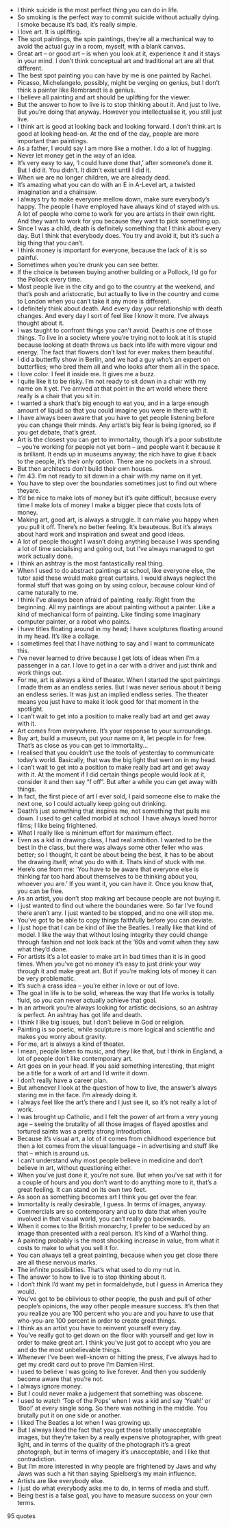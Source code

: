  - I think suicide is the most perfect thing you can do in life.
 - So smoking is the perfect way to commit suicide without actually dying. I smoke because it’s bad, it’s really simple.
 - I love art. It is uplifting.
 - The spot paintings, the spin paintings, they’re all a mechanical way to avoid the actual guy in a room, myself, with a blank canvas.
 - Great art – or good art – is when you look at it, experience it and it stays in your mind. I don’t think conceptual art and traditional art are all that different.
 - The best spot painting you can have by me is one painted by Rachel.
 - Picasso, Michelangelo, possibly, might be verging on genius, but I don’t think a painter like Rembrandt is a genius.
 - I believe all painting and art should be uplifting for the viewer.
 - But the answer to how to live is to stop thinking about it. And just to live. But you’re doing that anyway. However you intellectualise it, you still just live.
 - I think art is good at looking back and looking forward. I don’t think art is good at looking head-on. At the end of the day, people are more important than paintings.
 - As a father, I would say I am more like a mother. I do a lot of hugging.
 - Never let money get in the way of an idea.
 - It’s very easy to say, ‘I could have done that,’ after someone’s done it. But I did it. You didn’t. It didn’t exist until I did it.
 - When we are no longer children, we are already dead.
 - It’s amazing what you can do with an E in A-Level art, a twisted imagination and a chainsaw.
 - I always try to make everyone mellow down, make sure everybody’s happy. The people I have employed have always kind of stayed with us. A lot of people who come to work for you are artists in their own right. And they want to work for you because they want to pick something up.
 - Since I was a child, death is definitely something that I think about every day. But I think that everybody does. You try and avoid it, but it’s such a big thing that you can’t.
 - I think money is important for everyone, because the lack of it is so painful.
 - Sometimes when you’re drunk you can see better.
 - If the choice is between buying another building or a Pollock, I’d go for the Pollock every time.
 - Most people live in the city and go to the country at the weekend, and that’s posh and aristocratic, but actually to live in the country and come to London when you can’t take it any more is different.
 - I definitely think about death. And every day your relationship with death changes. And every day I sort of feel like I know it more. I’ve always thought about it.
 - I was taught to confront things you can’t avoid. Death is one of those things. To live in a society where you’re trying not to look at it is stupid because looking at death throws us back into life with more vigour and energy. The fact that flowers don’t last for ever makes them beautiful.
 - I did a butterfly show in Berlin, and we had a guy who’s an expert on butterflies; who bred them all and who looks after them all in the space.
 - I love color. I feel it inside me. It gives me a buzz.
 - I quite like it to be risky. I’m not ready to sit down in a chair with my name on it yet. I’ve arrived at that point in the art world where there really is a chair that you sit in.
 - I wanted a shark that’s big enough to eat you, and in a large enough amount of liquid so that you could imagine you were in there with it.
 - I have always been aware that you have to get people listening before you can change their minds. Any artist’s big fear is being ignored, so if you get debate, that’s great.
 - Art is the closest you can get to immortality, though it’s a poor substitute – you’re working for people not yet born – and people want it because it is brilliant. It ends up in museums anyway; the rich have to give it back to the people, it’s their only option. There are no pockets in a shroud.
 - But then architects don’t build their own houses.
 - I’m 43. I’m not ready to sit down in a chair with my name on it yet.
 - You have to step over the boundaries sometimes just to find out where theyare.
 - It’d be nice to make lots of money but it’s quite difficult, because every time I make lots of money I make a bigger piece that costs lots of money.
 - Making art, good art, is always a struggle. It can make you happy when you pull it off. There’s no better feeling. It’s beauteous. But it’s always about hard work and inspiration and sweat and good ideas.
 - A lot of people thought I wasn’t doing anything because I was spending a lot of time socialising and going out, but I’ve always managed to get work actually done.
 - I think an ashtray is the most fantastically real thing.
 - When I used to do abstract paintings at school, like everyone else, the tutor said these would make great curtains. I would always neglect the formal stuff that was going on by using colour, because colour kind of came naturally to me.
 - I think I’ve always been afraid of painting, really. Right from the beginning. All my paintings are about painting without a painter. Like a kind of mechanical form of painting. Like finding some imaginary computer painter, or a robot who paints.
 - I have titles floating around in my head; I have sculptures floating around in my head. It’s like a collage.
 - I sometimes feel that I have nothing to say and I want to communicate this.
 - I’ve never learned to drive because I get lots of ideas when I’m a passenger in a car. I love to get in a car with a driver and just think and work things out.
 - For me, art is always a kind of theater. When I started the spot paintings I made them as an endless series. But I was never serious about it being an endless series. It was just an implied endless series. The theater means you just have to make it look good for that moment in the spotlight.
 - I can’t wait to get into a position to make really bad art and get away with it.
 - Art comes from everywhere. It’s your response to your surroundings.
 - Buy art, build a museum, put your name on it, let people in for free. That’s as close as you can get to immortality...
 - I realised that you couldn’t use the tools of yesterday to communicate today’s world. Basically, that was the big light that went on in my head.
 - I can’t wait to get into a position to make really bad art and get away with it. At the moment if I did certain things people would look at it, consider it and then say “f off”. But after a while you can get away with things.
 - In fact, the first piece of art I ever sold, I paid someone else to make the next one, so I could actually keep going out drinking.
 - Death’s just something that inspires me, not something that pulls me down. I used to get called morbid at school. I have always loved horror films; I like being frightened.
 - What I really like is minimum effort for maximum effect.
 - Even as a kid in drawing class, I had real ambition. I wanted to be the best in the class, but there was always some other feller who was better; so I thought, It cant be about being the best, it has to be about the drawing itself, what you do with it. Thats kind of stuck with me.
 - Here’s one from me: ‘You have to be aware that everyone else is thinking far too hard about themselves to be thinking about you, whoever you are.’ If you want it, you can have it. Once you know that, you can be free.
 - As an artist, you don’t stop making art because people are not buying it.
 - I just wanted to find out where the boundaries were. So far I’ve found there aren’t any. I just wanted to be stopped, and no one will stop me.
 - You’ve got to be able to copy things faithfully before you can deviate.
 - I just hope that I can be kind of like the Beatles. I really like that kind of model. I like the way that without losing integrity they could change through fashion and not look back at the ’60s and vomit when they saw what they’d done.
 - For artists it’s a lot easier to make art in bad times than it is in good times. When you’ve got no money it’s easy to just drink your way through it and make great art. But if you’re making lots of money it can be very problematic.
 - It’s such a crass idea – you’re either in love or out of love.
 - The goal in life is to be solid, whereas the way that life works is totally fluid, so you can never actually achieve that goal.
 - In an artwork you’re always looking for artistic decisions, so an ashtray is perfect. An ashtray has got life and death.
 - I think I like big issues, but I don’t believe in God or religion.
 - Painting is so poetic, while sculpture is more logical and scientific and makes you worry about gravity.
 - For me, art is always a kind of theater.
 - I mean, people listen to music, and they like that, but I think in England, a lot of people don’t like contemporary art.
 - Art goes on in your head. If you said something interesting, that might be a title for a work of art and I’d write it down.
 - I don’t really have a career plan.
 - But whenever I look at the question of how to live, the answer’s always staring me in the face. I’m already doing it.
 - I always feel like the art’s there and I just see it, so it’s not really a lot of work.
 - I was brought up Catholic, and I felt the power of art from a very young age – seeing the brutality of all those images of flayed apostles and tortured saints was a pretty strong introduction.
 - Because it’s visual art, a lot of it comes from childhood experience but then a lot comes from the visual language – in advertising and stuff like that – which is around us.
 - I can’t understand why most people believe in medicine and don’t believe in art, without questioning either.
 - When you’ve just done it, you’re not sure. But when you’ve sat with it for a couple of hours and you don’t want to do anything more to it, that’s a great feeling. It can stand on its own two feet.
 - As soon as something becomes art I think you get over the fear.
 - Immortality is really desirable, I guess. In terms of images, anyway.
 - Commercials are so contemporary and up to date that when you’re involved in that visual world, you can’t really go backwards.
 - When it comes to the British monarchy, I prefer to be seduced by an image than presented with a real person. It’s kind of a Warhol thing.
 - A painting probably is the most shocking increase in value, from what it costs to make to what you sell it for.
 - You can always tell a great painting, because when you get close there are all these nervous marks.
 - The infinite possibilities. That’s what used to do my nut in.
 - The answer to how to live is to stop thinking about it.
 - I don’t think I’d want my pet in formaldehyde, but I guess in America they would.
 - You’ve got to be oblivious to other people, the push and pull of other people’s opinions, the way other people measure success. It’s then that you realize you are 100 percent who you are and you have to use that who-you-are 100 percent in order to create great things.
 - I think as an artist you have to reinvent yourself every day.
 - You’ve really got to get down on the floor with yourself and get low in order to make great art. I think you’ve just got to accept who you are and do the most unbelievable things.
 - Whenever I’ve been well-known or hitting the press, I’ve always had to get my credit card out to prove I’m Damien Hirst.
 - I used to believe I was going to live forever. And then you suddenly become aware that you’re not.
 - I always ignore money.
 - But I could never make a judgement that something was obscene.
 - I used to watch ‘Top of the Pops’ when I was a kid and say ‘Yeah!’ or ‘Boo!’ at every single song. So there was nothing in the middle. You brutally put it on one side or another.
 - I liked The Beatles a lot when I was growing up.
 - But I always liked the fact that you get these totally unacceptable images, but they’re taken by a really expensive photographer, with great light, and in terms of the quality of the photograph it’s a great photograph, but in terms of imagery it’s unacceptable, and I like that contradiction.
 - But I’m more interested in why people are frightened by Jaws and why Jaws was such a hit than saying Spielberg’s my main influence.
 - Artists are like everybody else.
 - I just do what everybody asks me to do, in terms of media and stuff.
 - Being best is a false goal, you have to measure success on your own terms.

95 quotes